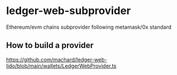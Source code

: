 # ledger-web-subprovider

Ethereum/evm chains subprovider following metamask/0x standard

## How to build a provider

https://github.com/machard/ledger-web-lido/blob/main/wallets/LedgerWebProvider.ts
